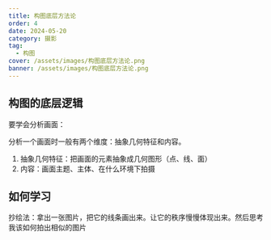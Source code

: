 ```yaml
---
title: 构图底层方法论
order: 4
date: 2024-05-20
category: 摄影
tag: 
  - 构图
cover: /assets/images/构图底层方法论.png
banner: /assets/images/构图底层方法论.png
---
```


## 构图的底层逻辑

要学会分析画面：

分析一个画面时一般有两个维度：抽象几何特征和内容。

1. 抽象几何特征：把画面的元素抽象成几何图形（点、线、面）
2. 内容：画面主题、主体、在什么环境下拍摄

## 如何学习

抄绘法：拿出一张图片，把它的线条画出来。让它的秩序慢慢体现出来。然后思考我该如何拍出相似的图片
